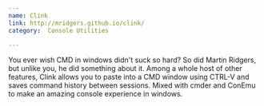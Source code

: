 ```yaml
---
name: Clink
link: http://mridgers.github.io/clink/
category:  Console Utilities

---
```


You ever wish CMD in windows didn't suck so hard? So did Martin Ridgers, but unlike you, he did something about it.  Among a whole host of other features, Clink allows you to paste into a CMD window using CTRL-V and saves command history between sessions.  Mixed with cmder and ConEmu to make an amazing console experience in windows.